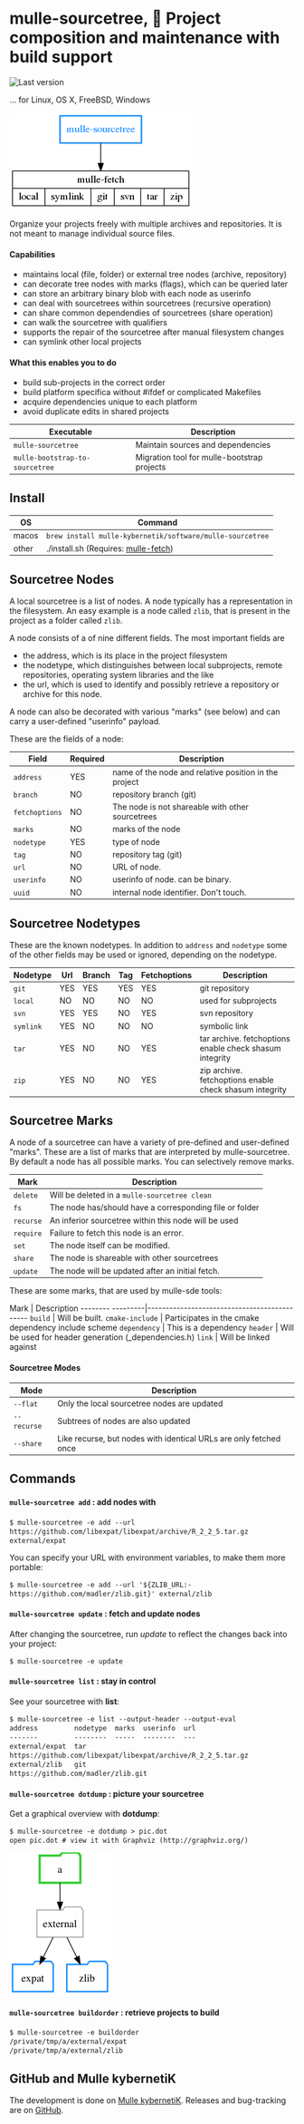 # mulle-sourcetree, 🌲 Project composition and maintenance with build support

![Last version](https://img.shields.io/github/tag/mulle-nat/mulle-sourcetree.svg)

... for Linux, OS X, FreeBSD, Windows

![Overview](mulle-sourcetree-overview.png)

Organize your projects freely with multiple archives and repositories.
It is not meant to manage individual source files.


#### Capabilities

* maintains local (file, folder) or external tree nodes (archive, repository)
* can decorate tree nodes with marks (flags), which can be queried later
* can store an arbitrary binary blob with each node as userinfo
* can deal with sourcetrees within sourcetrees (recursive operation)
* can share common dependendies of sourcetrees (share operation)
* can walk the sourcetree with qualifiers
* supports the repair of the sourcetree after manual filesystem changes
* can symlink other local projects


#### What this enables you to do

* build sub-projects in the correct order
* build platform specifica without #ifdef or complicated Makefiles
* acquire dependencies unique to each platform
* avoid duplicate edits in shared projects


Executable                      | Description
--------------------------------|--------------------------------
`mulle-sourcetree`              | Maintain sources and dependencies
`mulle-bootstrap-to-sourcetree` | Migration tool for mulle-bootstrap projects


## Install


OS    | Command
------|------------------------------------
macos | `brew install mulle-kybernetik/software/mulle-sourcetree`
other | ./install.sh  (Requires: [mulle-fetch](https://github.com/mulle-nat/mulle-sourcetree))


## Sourcetree Nodes

A local sourcetree is a list of nodes. A node typically has a representation
in the filesystem. An easy example is a node called `zlib`, that is present
in the project as a folder called `zlib`.

A node consists of a of nine different fields. The most important fields are

* the address, which is its place in the project filesystem
* the nodetype, which distinguishes between local subprojects, remote repositories, operating system libraries and the like
* the url, which is used to identify and possibly retrieve a repository or archive for this node.

A node can also be decorated with various "marks" (see below) and can carry
a user-defined "userinfo" payload.

These are the fields of a node:

Field          | Required | Description
---------------|----------|---------------------------------------------
`address`      | YES      | name of the node and relative position in the project
`branch`       | NO       | repository branch (git)
`fetchoptions` | NO       | The node is not shareable with other sourcetrees
`marks`        | NO       | marks of the node
`nodetype`     | YES      | type of node
`tag`          | NO       | repository tag (git)
`url`          | NO       | URL of node. 
`userinfo`     | NO       | userinfo of node. can be binary.  
`uuid`         | NO       | internal node identifier. Don't touch.  


## Sourcetree Nodetypes

These are the known nodetypes. In addition to `address` and `nodetype` some
of the other fields may be used or ignored, depending on the nodetype.

Nodetype  | Url | Branch | Tag | Fetchoptions | Description
----------|-----|--------|-----|--------------|------------------------
`git`     | YES | YES    | YES | YES          | git repository
`local`   | NO  | NO     | NO  | NO           | used for subprojects
`svn`     | YES | YES    | NO  | YES          | svn repository
`symlink` | YES | NO     | NO  | NO           | symbolic link 
`tar`     | YES | NO     | NO  | YES          | tar archive. fetchoptions enable check shasum integrity
`zip`     | YES | NO     | NO  | YES          | zip archive. fetchoptions enable check shasum integrity


## Sourcetree Marks

A node of a sourcetree can have a variety of pre-defined and user-defined 
"marks". These are a list of marks that are interpreted by mulle-sourcetree.
By default a node has all possible marks. You can selectively remove marks.

Mark       | Description
-----------|---------------------------------------------
`delete`   | Will be deleted in a `mulle-sourcetree clean`
`fs`       | The node has/should have a corresponding  file or folder  
`recurse`  | An inferior sourcetree within this node will be used
`require`  | Failure to fetch this node is an error.
`set`      | The node itself can be modified.
`share`    | The node is shareable with other sourcetrees
`update`   | The node will be updated after an initial fetch.

These are some marks, that are used by mulle-sde tools:

Mark              | Description
-------- ---------|---------------------------------------------
`build`           | Will be built.
`cmake-include`   | Participates in the cmake dependency include scheme
`dependency`      | This is a dependency
`header`          | Will be used for header generation (_dependencies.h)
`link`            | Will be linked against


#### Sourcetree Modes

Mode         | Description
-------------|---------------------------------------------
`--flat`     | Only the local sourcetree nodes are updated
`--recurse`  | Subtrees of nodes are also updated
`--share`    | Like recurse, but nodes with identical URLs are only fetched once


## Commands

#### `mulle-sourcetree add` : add nodes with

```
$ mulle-sourcetree -e add --url https://github.com/libexpat/libexpat/archive/R_2_2_5.tar.gz external/expat
```

You can specify your URL with environment variables, to make them more portable:

```
$ mulle-sourcetree -e add --url '${ZLIB_URL:-https://github.com/madler/zlib.git}' external/zlib
```


#### `mulle-sourcetree update` : fetch and update nodes

After changing the sourcetree, run *update* to reflect the changes back 
into your project:



```
$ mulle-sourcetree -e update
```


#### `mulle-sourcetree list` : stay in control

See your sourcetree with **list**:

```
$ mulle-sourcetree -e list --output-header --output-eval
address         nodetype  marks  userinfo  url
-------         --------  -----  --------  ---
external/expat  tar                        https://github.com/libexpat/libexpat/archive/R_2_2_5.tar.gz
external/zlib   git                        https://github.com/madler/zlib.git
```

#### `mulle-sourcetree dotdump` : picture your sourcetree

Get a graphical overview with **dotdump**:

```
$ mulle-sourcetree -e dotdump > pic.dot
open pic.dot # view it with Graphviz (http://graphviz.org/)
```

![Picture](pic.png)


#### `mulle-sourcetree buildorder` : retrieve projects to build

```
$ mulle-sourcetree -e buildorder
/private/tmp/a/external/expat
/private/tmp/a/external/zlib
```



## GitHub and Mulle kybernetiK

The development is done on [Mulle kybernetiK](https://www.mulle-kybernetik.com/software/git/mulle-sourcetree/master). Releases and bug-tracking are on [GitHub](https://github.com/{{PUBLISHER}}/mulle-sourcetree).


